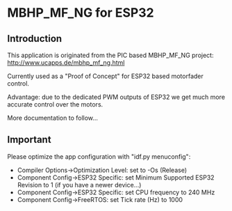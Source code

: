 # MBHP_MF_NG for ESP32

## Introduction

This application is originated from the PIC based MBHP_MF_NG project: http://www.ucapps.de/mbhp_mf_ng.html

Currently used as a "Proof of Concept" for ESP32 based motorfader control.

Advantage: due to the dedicated PWM outputs of ESP32 we get much more accurate control over the motors.

More documentation to follow...


## Important

Please optimize the app configuration with "idf.py menuconfig":

* Compiler Options->Optimization Level: set to -Os (Release)
* Component Config->ESP32 Specific: set Minimum Supported ESP32 Revision to 1 (if you have a newer device...)
* Component Config->ESP32 Specific: set CPU frequency to 240 MHz
* Component Config->FreeRTOS: set Tick rate (Hz) to 1000
